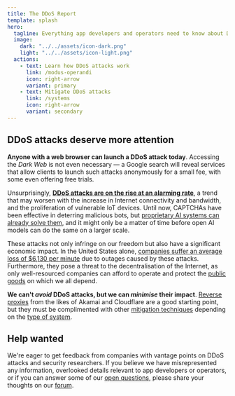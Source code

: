 ```yaml
---
title: The DDoS Report
template: splash
hero:
  tagline: Everything app developers and operators need to know about Distributed Denial of Service (DDoS) attacks.
  image:
    dark: "../../assets/icon-dark.png"
    light: "../../assets/icon-light.png"
  actions:
    - text: Learn how DDoS attacks work
      link: /modus-operandi
      icon: right-arrow
      variant: primary
    - text: Mitigate DDoS attacks
      link: /systems
      icon: right-arrow
      variant: secondary
---
```


## DDoS attacks deserve more attention

**Anyone with a web browser can launch a DDoS attack today**.
Accessing the _Dark Web_ is not even necessary —
a Google search will reveal services that allow clients to launch such attacks anonymously for a small fee,
with some even offering free trials.

Unsurprisingly,
[**DDoS attacks are on the rise at an alarming rate**](https://www.cybersecuritydive.com/news/ddos-attacks-surge-cloudflare/704011/),
a trend that may worsen with the increase in Internet connectivity and bandwidth,
and the proliferation of vulnerable IoT devices.
Until now, CAPTCHAs have been effective in deterring malicious bots,
but [proprietary AI systems can already solve them](https://arstechnica.com/information-technology/2023/10/sob-story-about-dead-grandma-tricks-microsoft-ai-into-solving-captcha/),
and it might only be a matter of time before open AI models can do the same on a larger scale.

These attacks not only infringe on our freedom but also have a significant economic impact.
In the United States alone,
[companies suffer an average loss of $6,130 per minute](https://www.securitymagazine.com/articles/100123-downtime-cost-of-an-application-ddos-attack-averages-6130-per-minute)
due to outages caused by these attacks.
Furthermore, they pose a threat to the decentralisation of the Internet,
as only well-resourced companies can afford to operate and protect the [public goods](./systems/public-goods.md) on which we all depend.

**We can't _avoid_ DDoS attacks, but we can _minimise_ their impact**.
[Reverse proxies](./mitigations/reverse-proxies.md) from the likes of Akamai and Cloudflare are a good starting point,
but they must be complimented with other [mitigation techniques](./mitigations) depending on the [type of system](./systems).

## Help wanted

We're eager to get feedback from companies with vantage points on DDoS attacks and security researchers.
If you believe we have misrepresented any information, overlooked details relevant to app developers or operators,
or if you can answer some of our [open questions](./open-questions.md),
please share your thoughts on our [forum](https://github.com/relaycorp/ddos-report/discussions).
